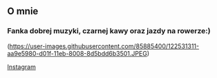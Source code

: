 ## O mnie

### Fanka dobrej muzyki, czarnej kawy oraz jazdy na rowerze:)

(https://user-images.githubusercontent.com/85885400/122531311-aa9e5980-d01f-11eb-8008-8d5bdd6b3501.JPEG)


[Instagram](https://www.instagram.com/mariia_mdi/)


